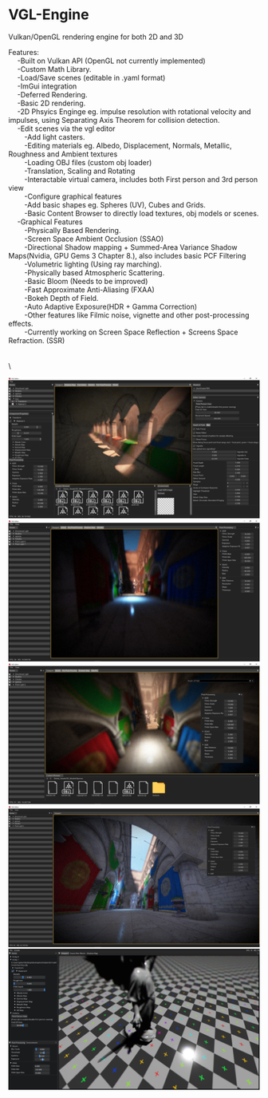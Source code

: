 # VGL-Engine
Vulkan/OpenGL rendering engine for both 2D and 3D

Features:\
&emsp;  -Built on Vulkan API (OpenGL not currently implemented)\
&emsp;  -Custom Math Library.\
&emsp;  -Load/Save scenes (editable in .yaml format)\
&emsp;  -ImGui integration\
&emsp;  -Deferred Rendering.\
&emsp;  -Basic 2D rendering.\
&emsp;  -2D Phsyics Enginge eg. impulse resolution with rotational velocity and impulses, using Separating Axis Theorem for collision detection.\
&emsp;  -Edit scenes via the vgl editor\
&emsp;&emsp;    -Add light casters.\
&emsp;&emsp;    -Editing materials eg. Albedo, Displacement, Normals, Metallic, Roughness and Ambient textures\
&emsp;&emsp;    -Loading OBJ files (custom obj loader)\
&emsp;&emsp;    -Translation, Scaling and Rotating\
&emsp;&emsp;    -Interactable virtual camera, includes both First person and 3rd person view\
&emsp;&emsp;    -Configure graphical features\
&emsp;&emsp;    -Add basic shapes eg. Spheres (UV), Cubes and Grids.\
&emsp;&emsp;    -Basic Content Browser to directly load textures, obj models or scenes.\
&emsp;  -Graphical Features\
&emsp;&emsp;    -Physically Based Rendering.\
&emsp;&emsp;    -Screen Space Ambient Occlusion (SSAO)\
&emsp;&emsp;    -Directional Shadow mapping + Summed-Area Variance Shadow Maps(Nvidia, GPU Gems 3 Chapter 8.), also includes basic PCF Filtering\
&emsp;&emsp;    -Volumetric lighting (Using ray marching).\
&emsp;&emsp;    -Physically based Atmospheric Scattering.\
&emsp;&emsp;    -Basic Bloom (Needs to be improved)\
&emsp;&emsp;    -Fast Approximate Anti-Aliasing (FXAA)\
&emsp;&emsp;    -Bokeh Depth of Field.\
&emsp;&emsp;    -Auto Adaptive Exposure(HDR + Gamma Correction)\
&emsp;&emsp;    -Other features like Filmic noise, vignette and other post-processing effects.\
&emsp;&emsp;    -Currently working on Screen Space Reflection + Screens Space Refraction. (SSR)\
\
\
\

![Alt text](https://github.com/PeterVondra/VGL/blob/main/images/Screenshot%20(174).png?raw=true)
![Alt text](https://github.com/PeterVondra/VGL/blob/main/images/Screenshot%20(179).png?raw=true)
![Alt text](https://github.com/PeterVondra/VGL/blob/main/images/Screenshot%20(183).png?raw=true)
![Alt text](https://github.com/PeterVondra/VGL/blob/main/images/Screenshot%20(185).png?raw=true)
![Alt text](https://github.com/PeterVondra/VGL/blob/main/images/Screenshot%20(84).png?raw=true)
